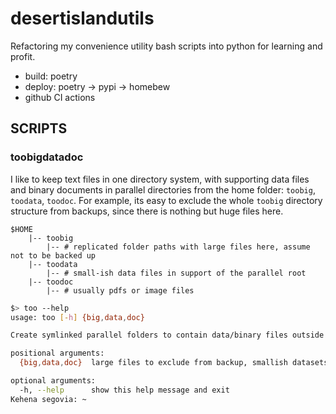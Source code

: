 # desertislandutils
Refactoring my convenience utility bash scripts into python for learning and profit.

* build: poetry
* deploy: poetry -> pypi -> homebew
* github CI actions

## SCRIPTS
### toobigdatadoc
I like to keep text files in one directory system, with supporting data files and binary documents in parallel directories from the home folder: `toobig`, `toodata`, `toodoc`. For example, its easy to exclude the whole `toobig` directory structure from backups, since there is nothing but huge files here.

    $HOME
        |-- toobig
            |-- # replicated folder paths with large files here, assume not to be backed up
        |-- toodata
            |-- # small-ish data files in support of the parallel root
        |-- toodoc
            |-- # usually pdfs or image files

```sh
$> too --help
usage: too [-h] {big,data,doc}

Create symlinked parallel folders to contain data/binary files outside of git repo or away from source/text files.

positional arguments:
  {big,data,doc}  large files to exclude from backup, smallish datasets, binary files like pdf

optional arguments:
  -h, --help      show this help message and exit
Kehena segovia: ~
```
